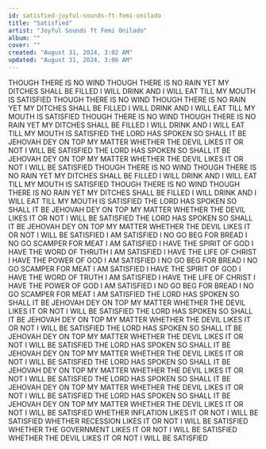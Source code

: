 ```yaml
---
id: satisfied-joyful-sounds-ft-femi-onilado
title: "Satisfied"
artist: "Joyful Sounds ft Femi Onilado"
album: ""
cover: ""
created: "August 31, 2024, 3:02 AM"
updated: "August 31, 2024, 3:06 AM"
---
```


THOUGH THERE IS NO WIND
THOUGH THERE IS NO RAIN
YET MY DITCHES
SHALL BE FILLED
I WILL DRINK
AND I WILL EAT
TILL MY MOUTH IS SATISFIED
THOUGH THERE IS NO WIND
THOUGH THERE IS NO RAIN
YET MY DITCHES
SHALL BE FILLED
I WILL DRINK
AND I WILL EAT
TILL MY MOUTH IS SATISFIED
THOUGH THERE IS NO WIND
THOUGH THERE IS NO RAIN
YET MY DITCHES
SHALL BE FILLED
I WILL DRINK
AND I WILL EAT
TILL MY MOUTH IS SATISFIED
THE LORD HAS SPOKEN
SO SHALL IT BE
JEHOVAH DEY ON TOP MY MATTER
WHETHER THE DEVIL LIKES IT OR NOT
I WILL BE SATISFIED
THE LORD HAS SPOKEN
SO SHALL IT BE
JEHOVAH DEY ON TOP MY MATTER
WHETHER THE DEVIL LIKES IT OR NOT
I WILL BE SATISFIED
THOUGH THERE IS NO WIND
THOUGH THERE IS NO RAIN
YET MY DITCHES
SHALL BE FILLED
I WILL DRINK
AND I WILL EAT
TILL MY MOUTH IS SATISFIED
THOUGH THERE IS NO WIND
THOUGH THERE IS NO RAIN
YET MY DITCHES
SHALL BE FILLED
I WILL DRINK
AND I WILL EAT
TILL MY MOUTH IS SATISFIED
THE LORD HAS SPOKEN
SO SHALL IT BE
JEHOVAH DEY ON TOP MY MATTER
WHETHER THE DEVIL LIKES IT OR NOT
I WILL BE SATISFIED
THE LORD HAS SPOKEN
SO SHALL IT BE
JEHOVAH DEY ON TOP MY MATTER
WHETHER THE DEVIL LIKES IT OR NOT
I WILL BE SATISFIED
I AM SATISFIED
I NO GO BEG FOR BREAD
I NO GO SCAMPER FOR MEAT
I AM SATISFIED
I HAVE THE SPIRIT OF GOD
I HAVE THE WORD OF THRUTH
I AM SATISFIED
I HAVE THE LIFE OF CHRIST
I HAVE THE POWER OF GOD
I AM SATISFIED
I NO GO BEG FOR BREAD
I NO GO SCAMPER FOR MEAT
I AM SATISFIED
I HAVE THE SPIRIT OF GOD
I HAVE THE WORD OF TRUTH
I AM SATISFIED
I HAVE THE LIFE OF CHRIST
I HAVE THE POWER OF GOD
I AM SATISFIED
I NO GO BEG FOR BREAD
I NO GO SCAMPER FOR MEAT
I AM SATISFIED
THE LORD HAS SPOKEN
SO SHALL IT BE
JEHOVAH DEY ON TOP MY MATTER
WHETHER THE DEVIL LIKES IT OR NOT
I WILL BE SATISFIED
THE LORD HAS SPOKEN
SO SHALL IT BE
JEHOVAH DEY ON TOP MY MATTER
WHETHER THE DEVIL LIKES IT OR NOT
I WILL BE SATISFIED
THE LORD HAS SPOKEN
SO SHALL IT BE
JEHOVAH DEY ON TOP MY MATTER
WHETHER THE DEVIL LIKES IT OR NOT
I WILL BE SATISFIED
THE LORD HAS SPOKEN
SO SHALL IT BE
JEHOVAH DEY ON TOP MY MATTER
WHETHER THE DEVIL LIKES IT OR NOT
I WILL BE SATISFIED
THE LORD HAS SPOKEN
SO SHALL IT BE
JEHOVAH DEY ON TOP MY MATTER
WHETHER THE DEVIL LIKES IT OR NOT
I WILL BE SATISFIED
THE LORD HAS SPOKEN
SO SHALL IT BE
JEHOVAH DEY ON TOP MY MATTER
WHETHER THE DEVIL LIKES IT OR NOT
I WILL BE SATISFIED
THE LORD HAS SPOKEN
SO SHALL IT BE
JEHOVAH DEY ON TOP MY MATTER
WHETHER THE DEVIL LIKES IT OR NOT
I WILL BE SATISFIED
WHETHER INFLATION LIKES IT OR NOT
I WILL BE SATISFIED
WHETHER RECESSION LIKES IT OR NOT
I WILL BE SATISFIED
WHETHER THE GOVERNMENT LIKES IT OR NOT
I WILL BE SATISFIED
WHETHER THE DEVIL LIKES IT OR NOT
I WILL BE SATISFIED